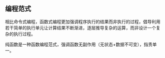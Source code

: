 ## 编程范式

相比命令式编程，函数式编程更加强调程序执行的结果而非执行的过程，倡导利用若干简单的执行单元让计算结果不断渐进，逐层推导复杂的运算，而非设计一个复杂的执行过程。

纯函数是一种函数编程范式，强调函数无副作用（无状态+数据不可变），指责单一。
